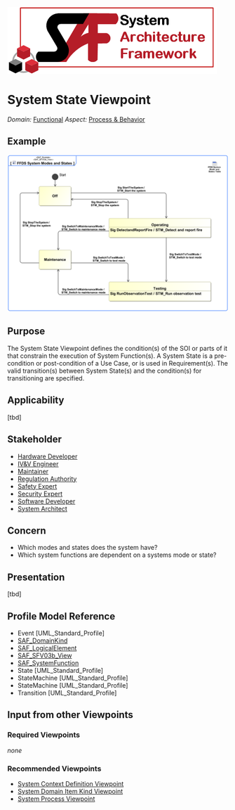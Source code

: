 ![System Architecture Framework](../diagrams/Logo_SAF.png)
# System State Viewpoint
*Domain:* [Functional](../domains.md#Domain-Functional) *Aspect:* [Process & Behavior](../aspects.md#Aspect-Process-&-Behavior)
## Example
![FFDS System Modes and States](../diagrams/FFDS-System-Modes-and-States.svg)
## Purpose
The System State Viewpoint defines the condition(s) of the SOI or parts of it that constrain the execution of System Function(s). A System State is a pre-condition or post-condition of a Use Case, or is used in Requirement(s). The valid transition(s) between System State(s) and the condition(s) for transitioning are specified.
## Applicability
[tbd]
## Stakeholder
* [Hardware Developer](../stakeholders.md#Hardware-Developer)
* [IV&V Engineer](../stakeholders.md#IV&V-Engineer)
* [Maintainer](../stakeholders.md#Maintainer)
* [Regulation Authority](../stakeholders.md#Regulation-Authority)
* [Safety Expert](../stakeholders.md#Safety-Expert)
* [Security Expert](../stakeholders.md#Security-Expert)
* [Software Developer](../stakeholders.md#Software-Developer)
* [System Architect](../stakeholders.md#System-Architect)
## Concern
* Which modes and states does the system have?
* Which system functions are dependent on a systems mode or state?
## Presentation
[tbd]

## Profile Model Reference
* Event [UML_Standard_Profile]
* [SAF_DomainKind](../stereotypes.md#SAF_DomainKind)
* [SAF_LogicalElement](../stereotypes.md#SAF_LogicalElement)
* [SAF_SFV03b_View](../stereotypes.md#SAF_SFV03b_View)
* [SAF_SystemFunction](../stereotypes.md#SAF_SystemFunction)
* State [UML_Standard_Profile]
* StateMachine [UML_Standard_Profile]
* StateMachine [UML_Standard_Profile]
* Transition [UML_Standard_Profile]
## Input from other Viewpoints
### Required Viewpoints
*none*
### Recommended Viewpoints
* [System Context Definition Viewpoint](System-Context-Definition-Viewpoint.md)
* [System Domain Item Kind Viewpoint](System-Domain-Item-Kind-Viewpoint.md)
* [System Process Viewpoint](System-Process-Viewpoint.md)
